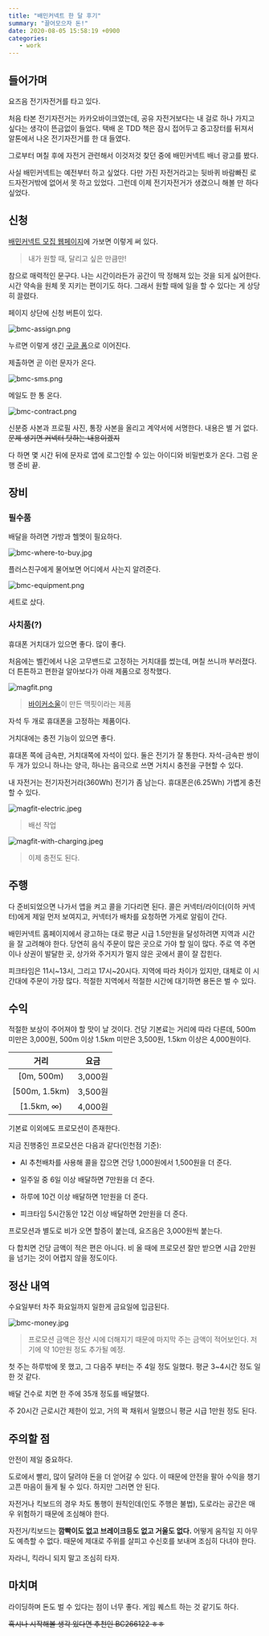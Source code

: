 ```yaml
---
title: "배민커넥트 한 달 후기"
summary: "끌어모으자 돈!"
date: 2020-08-05 15:58:19 +0900
categories:
   - work
---
```


## 들어가며

요즈음 전기자전거를 타고 있다.

처음 타본 전기자전거는 카카오바이크였는데, 공유 자전거보다는 내 걸로 하나 가지고 싶다는 생각이 뜬금없이 들었다. 택배 온 TDD 책은 잠시 접어두고 중고장터를 뒤져서 알톤에서 나온 전기자전거를 한 대 들였다.

그로부터 며칠 후에 자전거 관련해서 이것저것 찾던 중에 배민커넥트 배너 광고를 봤다.

사실 배민커넥트는 예전부터 하고 싶었다. 다만 가진 자전거라고는 뒷바퀴 바람빠진 로드자전거밖에 없어서 못 하고 있었다. 그런데 이제 전기자전거가 생겼으니 해볼 만 하다 싶었다.

## 신청

[배민커넥트 모집 웹페이지](http://www.baeminriders.kr/connect/)에 가보면 이렇게 써 있다.

> 내가 원할 때, 달리고 싶은 만큼만!

참으로 매력적인 문구다. 나는 시간이라든가 공간이 딱 정해져 있는 것을 되게 싫어한다. 시간 약속을 원체 못 지키는 편이기도 하다. 그래서 원할 때에 일을 할 수 있다는 게 상당히 끌렸다.

페이지 상단에 신청 버튼이 있다.

![bmc-assign.png](https://i.imgur.com/lSmVdK9.png)

누르면 이렇게 생긴 [구글 폼](https://docs.google.com/forms/d/e/1FAIpQLSc0VXNP72hcMiO1AasBo4kpsQmwOeo6ALY4PdBWY1cvePTJmA/viewform)으로 이어진다.

제출하면 곧 이런 문자가 온다.

![bmc-sms.png](https://i.imgur.com/ducBHOu.png)

메일도 한 통 온다.

![bmc-contract.png](https://i.imgur.com/zCoUCs8.png)

신분증 사본과 프로필 사진, 통장 사본을 올리고 계약서에 서명한다. 내용은 별 거 없다. ~~문제 생기면 커넥터 탓하는 내용이겠지~~

다 하면 몇 시간 뒤에 문자로 앱에 로그인할 수 있는 아이디와 비밀번호가 온다. 그럼 운행 준비 끝.

## 장비

### 필수품

배달을 하려면 가방과 헬멧이 필요하다.

![bmc-where-to-buy.jpg](https://i.imgur.com/HVVfA14.jpg)

플러스친구에게 물어보면 어디에서 사는지 알려준다.

![bmc-equipment.png](https://i.imgur.com/EhzOPp4.png)

세트로 샀다.

### 사치품(?)

휴대폰 거치대가 있으면 좋다. 많이 좋다.

처음에는 벨킨에서 나온 고무밴드로 고정하는 거치대를 썼는데, 며칠 쓰니까 부러졌다. 더 튼튼하고 편한걸 알아보다가 아래 제품으로 정착했다.

![magfit.png](https://i.imgur.com/n07QFjp.png)

> [바이커소울](https://www.bikersoul.com)이 만든 맥핏이라는 제품

자석 두 개로 휴대폰을 고정하는 제품이다.

거치대에는 충전 기능이 있으면 좋다.

휴대폰 쪽에 금속판, 거치대쪽에 자석이 있다. 둘은 전기가 잘 통한다. 자석-금속판 쌍이 두 개가 있으니 하나는 양극, 하나는 음극으로 쓰면 거치시 충전을 구현할 수 있다.

내 자전거는 전기자전거라(360Wh) 전기가 좀 남는다. 휴대폰은(6.25Wh) 가볍게 충전할 수 있다.

![magfit-electric.jpeg](https://i.imgur.com/ZODS7Zt.jpg)

> 배선 작업

![magfit-with-charging.jpeg](https://i.imgur.com/DALCBos.jpg)

> 이제 충전도 된다.

## 주행

다 준비되었으면 나가서 앱을 켜고 콜을 기다리면 된다. 콜은 커넥터/라이더(이하 커넥터)에게 제일 먼저 보여지고, 커넥터가 배차를 요청하면 가게로 알림이 간다.

배민커넥트 홈페이지에서 광고하는 대로 평균 시급 1.5만원을 달성하려면 지역과 시간을 잘 고려해야 한다. 당연히 음식 주문이 많은 곳으로 가야 할 일이 많다. 주로 역 주면이나 상권이 발달한 곳, 상가와 주거지가 멀지 않은 곳에서 콜이 잘 잡힌다.

피크타임은 11시~13시, 그리고 17시~20시다. 지역에 따라 차이가 있지만, 대체로 이 시간대에 주문이 가장 많다. 적절한 지역에서 적절한 시간에 대기하면 용돈은 벌 수 있다.

## 수익

적절한 보상이 주어져야 할 맛이 날 것이다. 건당 기본료는 거리에 따라 다른데, 500m 미만은 3,000원, 500m 이상 1.5km 미만은 3,500원, 1.5km 이상은 4,000원이다.

|거리|요금|
|:-:|:-:|
|[0m, 500m)|3,000원|
|[500m, 1.5km)|3,500원|
|[1.5km, ∞)|4,000원|

기본료 이외에도 프로모션이 존재한다.

지금 진행중인 프로모션은 다음과 같다(인천점 기준):

- AI 추천배차를 사용해 콜을 잡으면 건당 1,000원에서 1,500원을 더 준다.

- 일주일 중 6일 이상 배달하면 7만원을 더 준다.

- 하루에 10건 이상 배달하면 1만원을 더 준다.

- 피크타임 5시간동안 12건 이상 배달하면 2만원을 더 준다.

프로모션과 별도로 비가 오면 할증이 붙는데, 요즈음은 3,000원씩 붙는다.

다 합치면 건당 금액이 적은 편은 아니다. 비 올 때에 프로모션 잘만 받으면 시급 2만원을 넘기는 것이 어렵지 않을 정도이다.

## 정산 내역

수요일부터 차주 화요일까지 일한게 금요일에 입금된다.

![bmc-money.jpg](https://i.imgur.com/AZPol41.jpg)

> 프로모션 금액은 정산 시에 더해지기 때문에 마지막 주는 금액이 적어보인다. 저기에 약 10만원 정도 추가될 예정.

첫 주는 하루밖에 못 했고, 그 다음주 부터는 주 4일 정도 일했다. 평균 3~4시간 정도 일한 것 같다.

배달 건수로 치면 한 주에 35개 정도를 배달했다.

주 20시간 근로시간 제한이 있고, 거의 꽉 채워서 일했으니 평균 시급 1만원 정도 된다.

## 주의할 점

안전이 제일 중요하다.

도로에서 빨리, 많이 달려야 돈을 더 얻어갈 수 있다. 이 때문에 안전을 팔아 수익을 챙기고픈 마음이 들게 될 수 있다. 하지만 그러면 안 된다.

자전거나 킥보드의 경우 차도 통행이 원칙인데(인도 주행은 불법), 도로라는 공간은 매우 위험하기 때문에 조심해야 한다.

자전거/킥보드는 **깜빡이도 없고 브레이크등도 없고 거울도 없다.** 어떻게 움직일 지 아무도 예측할 수 없다. 때문에 제대로 주위를 살피고 수신호를 보내며 조심히 다녀야 한다.

자라니, 킥라니 되지 말고 조심히 타자.

## 마치며

라이딩하며 돈도 벌 수 있다는 점이 너무 좋다. 게임 퀘스트 하는 것 같기도 하다.

~~혹시나 시작해볼 생각 있다면 추천인 BC266122 ㅎㅎ~~
